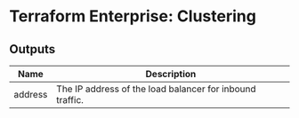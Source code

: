 # Terraform Enterprise: Clustering

## Outputs

| Name | Description |
|------|-------------|
| address | The IP address of the load balancer for inbound traffic. |

